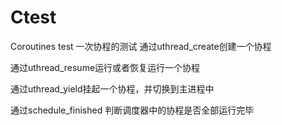 # Ctest
Coroutines test
一次协程的测试
通过uthread_create创建一个协程

通过uthread_resume运行或者恢复运行一个协程

通过uthread_yield挂起一个协程，并切换到主进程中

通过schedule_finished 判断调度器中的协程是否全部运行完毕
